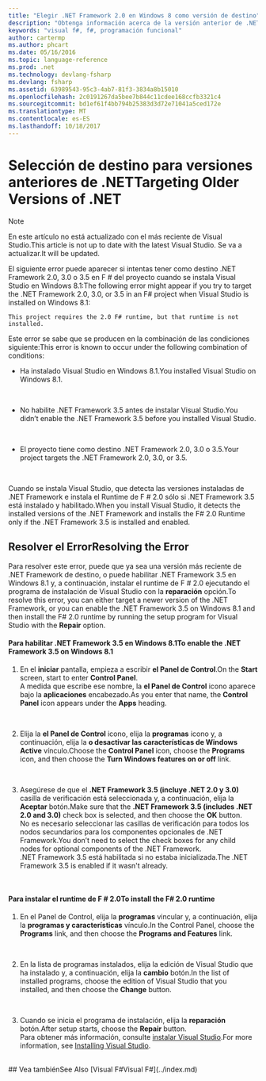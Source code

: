 ```yaml
---
title: "Elegir .NET Framework 2.0 en Windows 8 como versión de destino"
description: "Obtenga información acerca de la versión anterior de .NET Framework de destino cuando se usa F #."
keywords: "visual f#, f#, programación funcional"
author: cartermp
ms.author: phcart
ms.date: 05/16/2016
ms.topic: language-reference
ms.prod: .net
ms.technology: devlang-fsharp
ms.devlang: fsharp
ms.assetid: 63989543-95c3-4ab7-81f3-3834a8b15010
ms.openlocfilehash: 2c0191267da5bee7b844c11cdee168ccfb3321c4
ms.sourcegitcommit: bd1ef61f4bb794b25383d3d72e71041a5ced172e
ms.translationtype: MT
ms.contentlocale: es-ES
ms.lasthandoff: 10/18/2017
---
```

# <a name="targeting-older-versions-of-net"></a><span data-ttu-id="5f48c-104">Selección de destino para versiones anteriores de .NET</span><span class="sxs-lookup"><span data-stu-id="5f48c-104">Targeting Older Versions of .NET</span></span>

> [!NOTE]
<span data-ttu-id="5f48c-105">En este artículo no está actualizado con el más reciente de Visual Studio.</span><span class="sxs-lookup"><span data-stu-id="5f48c-105">This article is not up to date with the latest Visual Studio.</span></span>  <span data-ttu-id="5f48c-106">Se va a actualizar.</span><span class="sxs-lookup"><span data-stu-id="5f48c-106">It will be updated.</span></span>

<span data-ttu-id="5f48c-107">El siguiente error puede aparecer si intentas tener como destino .NET Framework 2.0, 3.0 o 3.5 en F # del proyecto cuando se instala Visual Studio en Windows 8.1:</span><span class="sxs-lookup"><span data-stu-id="5f48c-107">The following error might appear if you try to target the .NET Framework 2.0, 3.0, or 3.5 in an F# project when Visual Studio is installed on Windows 8.1:</span></span> 

```
This project requires the 2.0 F# runtime, but that runtime is not installed.
```

<span data-ttu-id="5f48c-108">Este error se sabe que se producen en la combinación de las condiciones siguiente:</span><span class="sxs-lookup"><span data-stu-id="5f48c-108">This error is known to occur under the following combination of conditions:</span></span>


- <span data-ttu-id="5f48c-109">Ha instalado Visual Studio en Windows 8.1.</span><span class="sxs-lookup"><span data-stu-id="5f48c-109">You installed Visual Studio on Windows 8.1.</span></span>
<br />

- <span data-ttu-id="5f48c-110">No habilite .NET Framework 3.5 antes de instalar Visual Studio.</span><span class="sxs-lookup"><span data-stu-id="5f48c-110">You didn’t enable the .NET Framework 3.5 before you installed Visual Studio.</span></span>
<br />

- <span data-ttu-id="5f48c-111">El proyecto tiene como destino .NET Framework 2.0, 3.0 o 3.5.</span><span class="sxs-lookup"><span data-stu-id="5f48c-111">Your project targets the .NET Framework 2.0, 3.0, or 3.5.</span></span>
<br />

<span data-ttu-id="5f48c-112">Cuando se instala Visual Studio, que detecta las versiones instaladas de .NET Framework e instala el Runtime de F # 2.0 sólo si .NET Framework 3.5 está instalado y habilitado.</span><span class="sxs-lookup"><span data-stu-id="5f48c-112">When you install Visual Studio, it detects the installed versions of the .NET Framework and installs the F# 2.0 Runtime only if the .NET Framework 3.5 is installed and enabled.</span></span>


## <a name="resolving-the-error"></a><span data-ttu-id="5f48c-113">Resolver el Error</span><span class="sxs-lookup"><span data-stu-id="5f48c-113">Resolving the Error</span></span>
<span data-ttu-id="5f48c-114">Para resolver este error, puede que ya sea una versión más reciente de .NET Framework de destino, o puede habilitar .NET Framework 3.5 en Windows 8.1 y, a continuación, instalar el runtime de F # 2.0 ejecutando el programa de instalación de Visual Studio con la **reparación** opción.</span><span class="sxs-lookup"><span data-stu-id="5f48c-114">To resolve this error, you can either target a newer version of the .NET Framework, or you can enable the .NET Framework 3.5 on Windows 8.1 and then install the F# 2.0 runtime by running the setup program for Visual Studio with the **Repair** option.</span></span>


#### <a name="to-enable-the-net-framework-35-on-windows-81"></a><span data-ttu-id="5f48c-115">Para habilitar .NET Framework 3.5 en Windows 8.1</span><span class="sxs-lookup"><span data-stu-id="5f48c-115">To enable the .NET Framework 3.5 on Windows 8.1</span></span>

1. <span data-ttu-id="5f48c-116">En el **iniciar** pantalla, empieza a escribir **el Panel de Control**.</span><span class="sxs-lookup"><span data-stu-id="5f48c-116">On the **Start** screen, start to enter **Control Panel**.</span></span>
<br />  <span data-ttu-id="5f48c-117">A medida que escribe ese nombre, la **el Panel de Control** icono aparece bajo la **aplicaciones** encabezado.</span><span class="sxs-lookup"><span data-stu-id="5f48c-117">As you enter that name, the **Control Panel** icon appears under the **Apps** heading.</span></span>
<br />

2. <span data-ttu-id="5f48c-118">Elija la **el Panel de Control** icono, elija la **programas** icono y, a continuación, elija la **o desactivar las características de Windows Active** vínculo.</span><span class="sxs-lookup"><span data-stu-id="5f48c-118">Choose the **Control Panel** icon, choose the **Programs** icon, and then choose the **Turn Windows features on or off** link.</span></span>
<br />

3. <span data-ttu-id="5f48c-119">Asegúrese de que el **.NET Framework 3.5 (incluye .NET 2.0 y 3.0)** casilla de verificación está seleccionada y, a continuación, elija la **Aceptar** botón.</span><span class="sxs-lookup"><span data-stu-id="5f48c-119">Make sure that the **.NET Framework 3.5 (includes .NET 2.0 and 3.0)** check box is selected, and then choose the **OK** button.</span></span>
<br />  <span data-ttu-id="5f48c-120">No es necesario seleccionar las casillas de verificación para todos los nodos secundarios para los componentes opcionales de .NET Framework.</span><span class="sxs-lookup"><span data-stu-id="5f48c-120">You don’t need to select the check boxes for any child nodes for optional components of the .NET Framework.</span></span>
<br />  <span data-ttu-id="5f48c-121">.NET Framework 3.5 está habilitada si no estaba inicializada.</span><span class="sxs-lookup"><span data-stu-id="5f48c-121">The .NET Framework 3.5 is enabled if it wasn't already.</span></span>
<br />


#### <a name="to-install-the-f-20-runtime"></a><span data-ttu-id="5f48c-122">Para instalar el runtime de F # 2.0</span><span class="sxs-lookup"><span data-stu-id="5f48c-122">To install the F# 2.0 runtime</span></span>

1. <span data-ttu-id="5f48c-123">En el Panel de Control, elija la **programas** vincular y, a continuación, elija la **programas y características** vínculo.</span><span class="sxs-lookup"><span data-stu-id="5f48c-123">In the Control Panel, choose the **Programs** link, and then choose the **Programs and Features** link.</span></span>
<br />

2. <span data-ttu-id="5f48c-124">En la lista de programas instalados, elija la edición de Visual Studio que ha instalado y, a continuación, elija la **cambio** botón.</span><span class="sxs-lookup"><span data-stu-id="5f48c-124">In the list of installed programs, choose the edition of Visual Studio that you installed, and then choose the **Change** button.</span></span>
<br />

3. <span data-ttu-id="5f48c-125">Cuando se inicia el programa de instalación, elija la **reparación** botón.</span><span class="sxs-lookup"><span data-stu-id="5f48c-125">After setup starts, choose the **Repair** button.</span></span>
<br />  <span data-ttu-id="5f48c-126">Para obtener más información, consulte [instalar Visual Studio](https://msdn.microsoft.com/library/e2h7fzkw.aspx).</span><span class="sxs-lookup"><span data-stu-id="5f48c-126">For more information, see [Installing Visual Studio](https://msdn.microsoft.com/library/e2h7fzkw.aspx).</span></span>
<br />
## <a name="see-also"></a><span data-ttu-id="5f48c-127">Vea también</span><span class="sxs-lookup"><span data-stu-id="5f48c-127">See Also</span></span>
[<span data-ttu-id="5f48c-128">Visual F#</span><span class="sxs-lookup"><span data-stu-id="5f48c-128">Visual F#</span></span>](../index.md)
